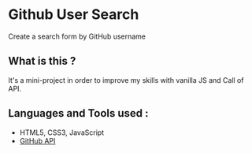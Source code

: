 # Github User Search
Create a search form by GitHub username

## What is this ?
It's a mini-project in order to improve my skills with vanilla JS and Call of API.

## Languages and Tools used :
* HTML5, CSS3, JavaScript
* [GitHub API](https://docs.github.com/en/rest/reference/users#get-a-user "Go to the doc")
